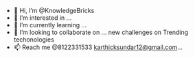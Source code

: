 - 👋 Hi, I’m @KnowledgeBricks
- 👀 I’m interested in ...
- 🌱 I’m currently learning ... 
- 💞️ I’m looking to collaborate on ... new challenges on Trending techonologies
- 📫 Reach me @8122331533
                karthicksundar12@gmail.com...

<!---
KnowledgeBricks/KnowledgeBricks is a ✨ special ✨ repository because its `README.md` (this file) appears on your GitHub profile.
You can click the Preview link to take a look at your changes.
--->
